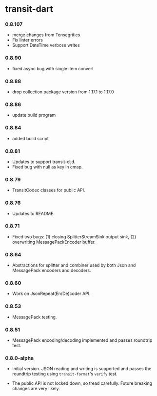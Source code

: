 # transit-dart

### 0.8.107

- merge changes from Tensegritics
- Fix linter errors
- Support DateTime verbose writes

### 0.8.90

- fixed async bug with single item convert

### 0.8.88

- drop collection package version from 1.17.1 to 1.17.0

### 0.8.86

- update build program

### 0.8.84

- added build script

### 0.8.81

- Updates to support transit-cljd.
- Fixed bug with null as key in cmap.

### 0.8.79

- TransitCodec classes for public API.

### 0.8.76

- Updates to README.

### 0.8.71

- Fixed two bugs: (1) closing SplitterStreamSink output sink, (2) overwriting
  MessagePackEncoder buffer.

### 0.8.64

- Abstractions for splitter and combiner used by both Json and MessagePack
  encoders and decoders.

### 0.8.60

- Work on JsonRepeat(En/De)coder API.

### 0.8.53

- MessagePack testing.

### 0.8.51

- MessagePack encoding/decoding implemented and passes roundtrip test.


### 0.8.0-alpha

- Initial version. JSON reading and writing is supported and passes the
  roundtrip testing using `transit-format`'s `verify` test.

- The public API is not locked down, so tread carefully. Future breaking changes
  are very likely.